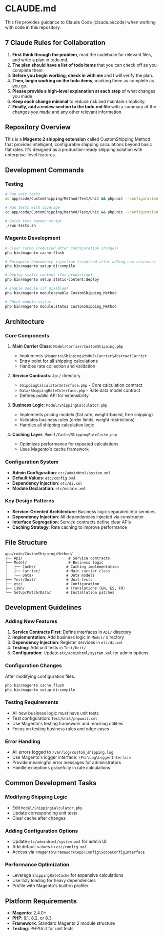 # CLAUDE.md

This file provides guidance to Claude Code (claude.ai/code) when working with code in this repository.

## 7 Claude Rules for Collaboration

1. **First think through the problem**, read the codebase for relevant files, and write a plan in todo.md.
2. **The plan should have a list of todo items** that you can check off as you complete them
3. **Before you begin working, check in with me** and I will verify the plan.
4. **Then, begin working on the todo items**, marking them as complete as you go.
5. **Please provide a high-level explanation at each step** of what changes you made
6. **Keep each change minimal** to reduce risk and maintain simplicity.
7. **Finally, add a review section to the todo.md file** with a summary of the changes you made and any other relevant information.

## Repository Overview

This is a **Magento 2 shipping extension** called CustomShipping Method that provides intelligent, configurable shipping calculations beyond basic flat rates. It's designed as a production-ready shipping solution with enterprise-level features.

## Development Commands

### Testing
```bash
# Run unit tests
cd app/code/CustomShipping/Method/Test/Unit && phpunit --configuration phpunit.xml

# Run tests with coverage
cd app/code/CustomShipping/Method/Test/Unit && phpunit --configuration phpunit.xml --coverage-text

# Quick test runner script
./run-tests.sh
```

### Magento Development
```bash
# Clear cache (required after configuration changes)
php bin/magento cache:flush

# Recompile dependency injection (required after adding new services)
php bin/magento setup:di:compile

# Deploy static content (for production)
php bin/magento setup:static-content:deploy

# Enable module (if disabled)
php bin/magento module:enable CustomShipping_Method

# Check module status
php bin/magento module:status CustomShipping_Method
```

## Architecture

### Core Components

1. **Main Carrier Class**: `Model/Carrier/CustomShipping.php`
   - Implements `\Magento\Shipping\Model\Carrier\AbstractCarrier`
   - Entry point for all shipping calculations
   - Handles rate collection and validation

2. **Service Contracts**: `Api/` directory
   - `ShippingCalculatorInterface.php` - Core calculation contract
   - `Data/ShippingRateInterface.php` - Rate data model contract
   - Defines public API for extensibility

3. **Business Logic**: `Model/ShippingCalculator.php`
   - Implements pricing models (flat rate, weight-based, free shipping)
   - Validates business rules (order limits, weight restrictions)
   - Handles all shipping calculation logic

4. **Caching Layer**: `Model/Cache/ShippingRateCache.php`
   - Optimizes performance for repeated calculations
   - Uses Magento's cache framework

### Configuration System

- **Admin Configuration**: `etc/adminhtml/system.xml`
- **Default Values**: `etc/config.xml`
- **Dependency Injection**: `etc/di.xml`
- **Module Declaration**: `etc/module.xml`

### Key Design Patterns

- **Service-Oriented Architecture**: Business logic separated into services
- **Dependency Injection**: All dependencies injected via constructor
- **Interface Segregation**: Service contracts define clear APIs
- **Caching Strategy**: Rate caching to improve performance

## File Structure

```
app/code/CustomShipping/Method/
├── Api/                     # Service contracts
├── Model/                   # Business logic
│   ├── Cache/              # Caching implementation
│   ├── Carrier/            # Main carrier class
│   └── Data/               # Data models
├── Test/Unit/              # Unit tests
├── etc/                    # Configuration
├── i18n/                   # Translations (EN, ES, FR)
└── Setup/Patch/Data/       # Installation patches
```

## Development Guidelines

### Adding New Features

1. **Service Contracts First**: Define interfaces in `Api/` directory
2. **Implementation**: Add business logic in `Model/` directory
3. **Dependency Injection**: Register services in `etc/di.xml`
4. **Testing**: Add unit tests in `Test/Unit/`
5. **Configuration**: Update `etc/adminhtml/system.xml` for admin options

### Configuration Changes

After modifying configuration files:
```bash
php bin/magento cache:flush
php bin/magento setup:di:compile
```

### Testing Requirements

- All new business logic must have unit tests
- Test configuration: `Test/Unit/phpunit.xml`
- Use Magento's testing framework and mocking utilities
- Focus on testing business rules and edge cases

### Error Handling

- All errors logged to `/var/log/custom_shipping.log`
- Use Magento's logger interface: `\Psr\Log\LoggerInterface`
- Provide meaningful error messages for administrators
- Handle exceptions gracefully in rate calculations

## Common Development Tasks

### Modifying Shipping Logic
- Edit `Model/ShippingCalculator.php`
- Update corresponding unit tests
- Clear cache after changes

### Adding Configuration Options
- Update `etc/adminhtml/system.xml` for admin UI
- Add default values in `etc/config.xml`
- Access via `\Magento\Framework\App\Config\ScopeConfigInterface`

### Performance Optimization
- Leverage `ShippingRateCache` for expensive calculations
- Use lazy loading for heavy dependencies
- Profile with Magento's built-in profiler

## Platform Requirements

- **Magento**: 2.4.0+
- **PHP**: 8.1, 8.2, or 8.3
- **Framework**: Standard Magento 2 module structure
- **Testing**: PHPUnit for unit tests